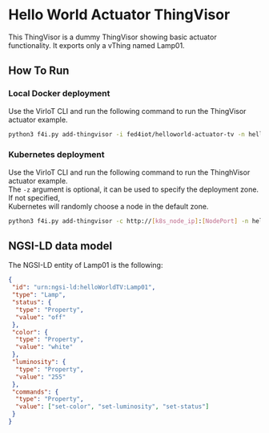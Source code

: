# Hello World Actuator ThingVisor

This ThingVisor is a dummy ThingVisor showing basic actuator functionality. It exports only a vThing named Lamp01.

## How To Run

### Local Docker deployment

Use the VirIoT CLI and run the following command to run the ThingVisor actuator example.  

```bash
python3 f4i.py add-thingvisor -i fed4iot/helloworld-actuator-tv -n helloWorldTV -d "hello thingvisor"
```

### Kubernetes deployment

Use the VirIoT CLI and run the following command to run the ThinghVisor actuator example.  
The `-z` argument is optional, it can be used to specify the deployment zone. If not specified,   
Kubernetes will randomly choose a node in the default zone.

```bash
python3 f4i.py add-thingvisor -c http://[k8s_node_ip]:[NodePort] -n helloWorldTV -d "hello thingvisor" -y "yaml/thinghVisor-helloWorldActuator.yaml"
```


## NGSI-LD data model

The NGSI-LD entity of Lamp01 is the following:

```json
{
 "id": "urn:ngsi-ld:helloWorldTV:Lamp01",
 "type": "Lamp",
 "status": {
  "type": "Property",
  "value": "off"
 },
 "color": {
  "type": "Property",
  "value": "white"
 },
 "luminosity": {
  "type": "Property",
  "value": "255"
 },
 "commands": {
  "type": "Property",
  "value": ["set-color", "set-luminosity", "set-status"]
 }
}
```
